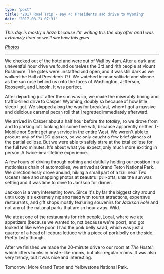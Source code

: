 ```yaml
---
type: "post"
title: "2017 Road Trip - Day 4: Presidents and drive to Wyoming"
date: "2017-08-23 07:31"
---
```


_This day is mostly a haze because I'm writing this the day after and I was extremely tired so we'll see how this goes._

_[Photos][photos]_

---

We checked out of the hotel and were out of Wall by 4am. After a dark and uneventful hour drive we found ourselves the 3rd and 4th people at Mount Rushmore. The gates were unstaffed and open, and it was still dark as we walked the Hall of Presidents (?). We watched in near solitude and silence as the sun rose behind us onto the faces of Washington, Jefferson, Roosevelt, and Lincoln. It was perfect.

After departing just after the sun was up, we made the miserably boring and traffic-filled drive to Casper, Wyoming, doubly so because of how little sleep I got. We stopped along the way for breakfast, where I got a massive and delicious caramel pecan roll that I regretted immediately afterward.

We arrived in Casper about a half hour before _the totality_, so we drove from and to parking lots looking for some free wifi, because apparently neither T-Mobile nor Sprint get any service in the entire West. We weren't able to procure any of the ISO glasses, so we only caught a few brief glances of the partial eclipse. But we were able to safely stare at the total eclipse for the full two minutes. It's about what you expect, only much more exciting in person. A twice-in-a-lifetime experience.

A few hours of driving through nothing and dutifully holding our position in a motionless chain of automobiles, we arrived at Grand Teton National Park. We directionlessly drove around, hiking a small part of a trail near Two Oceans lake and snapping photos at beautiful pull-offs, until the sun was setting and it was time to drive to Jackson for dinner.

Jackson is a very interesting town. Since it's by far the biggest city around until Cody it's extremely hip and filled with tourist attractions, expensive restaurants, and gift shops mostly featuring souvenirs for _Jackson Hole_ and not any of the national parks that are an hour away. Wild.

We ate at one of the restaurants for rich people, Local, where we ate appetizers (because we wanted to, not because we're poor), and got looked at like we're poor. I had the pork belly salad, which was just a quarter of a head of iceburg lettuce with a piece of pork belly on the side. Pretty tasty though.

After we finished we made the 20-minute drive to our room at _The Hostel_, which offers bunks in hostel-like rooms, but also regular rooms. It was also very trendy, but it was nice and interesting.

Tomorrow: More Grand Teton and Yellowstone National Park.

[photos]: https://goo.gl/photos/s6D4FYv8uWmbNhiT8
